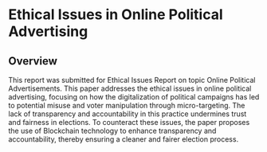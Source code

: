 # Ethical Issues in Online Political Advertising

## Overview
This report was submitted for Ethical Issues Report on topic Online Political Advertisements. This paper addresses the ethical issues in online political advertising, focusing on how the digitalization of political campaigns has led to potential misuse and voter manipulation through micro-targeting. The lack of transparency and accountability in this practice undermines trust and fairness in elections. To counteract these issues, the paper proposes the use of Blockchain technology to enhance transparency and accountability, thereby ensuring a cleaner and fairer election process.
